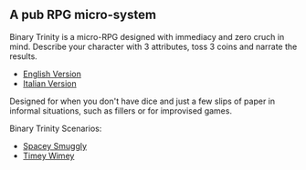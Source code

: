 ## A pub RPG micro-system

Binary Trinity is a micro-RPG designed with immediacy and zero cruch in mind.
Describe your character with 3 attributes, toss 3 coins and narrate the results.

* [English Version](/binary_trinity_eng.md)
* [Italian Version](/binary_trinity_ita.md)

Designed for when you don't have dice and just a few slips of paper in informal situations, such as fillers or for improvised games.

Binary Trinity Scenarios:
* [Spacey Smuggly](/spacey_smuggly.md)
* [Timey Wimey](/timey_wimey.md)
